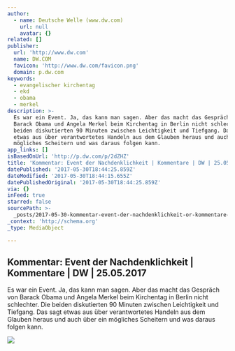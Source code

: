 ```yaml
---
author:
  - name: Deutsche Welle (www.dw.com)
    url: null
    avatar: {}
related: []
publisher:
  url: 'http://www.dw.com'
  name: DW.COM
  favicon: 'http://www.dw.com/favicon.png'
  domain: p.dw.com
keywords:
  - evangelischer kirchentag
  - ekd
  - obama
  - merkel
description: >-
  Es war ein Event. Ja, das kann man sagen. Aber das macht das Gespräch von
  Barack Obama und Angela Merkel beim Kirchentag in Berlin nicht schlechter. Die
  beiden diskutierten 90 Minuten zwischen Leichtigkeit und Tiefgang. Das sagt
  etwas aus über verantwortetes Handeln aus dem Glauben heraus und auch über ein
  mögliches Scheitern und was daraus folgen kann.
app_links: []
isBasedOnUrl: 'http://p.dw.com/p/2dZHZ'
title: 'Kommentar: Event der Nachdenklichkeit | Kommentare | DW | 25.05.2017'
datePublished: '2017-05-30T18:44:25.859Z'
dateModified: '2017-05-30T18:44:15.655Z'
datePublishedOriginal: '2017-05-30T18:44:25.859Z'
via: {}
inFeed: true
starred: false
sourcePath: >-
  _posts/2017-05-30-kommentar-event-der-nachdenklichkeit-or-kommentare-or-dw-or-25.md
_context: 'http://schema.org'
_type: MediaObject

---
```

<article style=""><h1>Kommentar: Event der Nachdenklichkeit | Kommentare | DW | 25.05.2017</h1><p>Es war ein Event. Ja, das kann man sagen. Aber das macht das Gespräch von Barack Obama und Angela Merkel beim Kirchentag in Berlin nicht schlechter. Die beiden diskutierten 90 Minuten zwischen Leichtigkeit und Tiefgang. Das sagt etwas aus über verantwortetes Handeln aus dem Glauben heraus und auch über ein mögliches Scheitern und was daraus folgen kann.</p><img src="http://www.dw.com/image/38981127_304.jpg" /></article>